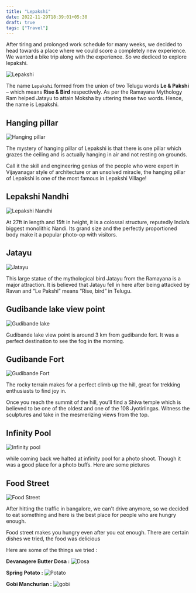 ```yaml
---
title: "Lepakshi"
date: 2022-11-29T18:39:01+05:30
draft: true
tags: ["Travel"]
---
```


After tiring and prolonged work schedule for many weeks, we decided to head towards a place where we could score a completely new experience. We wanted a bike trip along with the experience. So we dediced to explore lepakshi.

![Lepakshi](/images/lepakshi/lepakshi_temple.jpeg)

The name `Lepakshi` formed from the union of two Telugu words  **Le & Pakshi** – which means **Rise & Bird** respectively. As per the Ramayana Mythology Ram helped Jatayu to attain Moksha by uttering these two words. Hence, the name is Lepakshi.

## Hanging pillar

![Hanging pillar](/images/lepakshi/hanging_pillar.webp)

The mystery of hanging pillar of Lepakshi is that there is one pillar which grazes the ceiling and is actually hanging in air and not resting on grounds.

Call it the skill and engineering genius of the people who were expert in Vijayanagar style of architecture or an unsolved miracle, the hanging pillar of Lepakshi is one of the most famous in Lepakshi Village!

## Lepakshi Nandhi

![Lepakshi Nandhi](/images/lepakshi/lepakshi_nandhi.webp)

At 27ft in length and 15ft in height, it is a colossal structure, reputedly India’s biggest monolithic Nandi. Its grand size and the perfectly proportioned body make it a popular photo-op with visitors. 

## Jatayu

![Jatayu](/images/lepakshi/jatayu.webp)

This large statue of the mythological bird Jatayu from the Ramayana is a major attraction. It is believed that Jatayu fell in here after being attacked by Ravan and “Le Pakshi” means “Rise, bird” in Telugu.

## Gudibande lake view point

![Gudibande lake](/images/lepakshi/gudibande_lake.jpeg)



Gudibande lake view point is around 3 km from gudibande fort. It was a perfect destination to see the fog in the morning.

## Gudibande Fort

![Gudibande Fort](/images/lepakshi/gudibande_fort.jpeg)

The rocky terrain makes for a perfect climb up the hill, great for trekking enthusiasts to find joy in.

Once you reach the summit of the hill, you’ll find a Shiva temple which is believed to be one of the oldest and one of the 108 Jyotirlingas. Witness the sculptures and take in the mesmerizing views from the top.

## Infinity Pool

![Infinity pool](/images/lepakshi/inifinity_pool.jpeg)

while coming back we halted at infinity pool for a photo shoot. Though it was a good place for a photo buffs. Here are some pictures

## Food Street

![Food Street](/images/lepakshi/food_street.webp)

After hitting the traffic in bangalore, we can't drive anymore, so we decided to eat something and here is the best place for people who are hungry enough.

Food street makes you hungry even after you eat enough. There are certain dishes we tried, the food was delicious

Here are some of the things we tried :

**Devanagere Butter Dosa :**
![Dosa](/images/lepakshi/devanagere_dosa.webp)

**Spring Potato :**
![Potato](/images/lepakshi/potato.webp)

**Gobi Manchurian :**
![gobi](/images/lepakshi/gobi.webp)